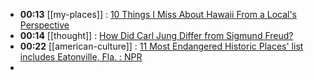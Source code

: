 - **00:13** [[my-places]] : [10 Things I Miss About Hawaii From a Local's Perspective](https://www.buzzfeed.com/jenniferadams2/things-i-miss-most-about-hawaii-as-someone-who-grew-up-there "10 Things I Miss About Hawaii From a Local's Perspective")
- **00:14** [[thought]] : [How Did Carl Jung Differ from Sigmund Freud?](https://www.thecollector.com/how-did-carl-jung-differ-from-sigmund-freud/ "How Did Carl Jung Differ from Sigmund Freud?")
- **00:22** [[american-culture]] : [11 Most Endangered Historic Places' list includes Eatonville, Fla. : NPR](https://www.npr.org/2024/05/01/1242470846/most-endangered-historic-places-2024 "11 Most Endangered Historic Places' list includes Eatonville, Fla. : NPR")
-